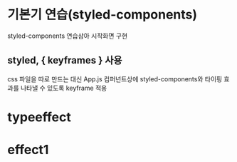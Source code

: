 # 기본기 연습(styled-components)
styled-components 연습삼아 시작화면 구현

## styled, { keyframes } 사용
css 파일을 따로 만드는 대신 App.js 컴퍼넌트상에 styled-components와 타이핑 효과를 나타낼 수 있도록 keyframe 적용 


# typeeffect
# effect1

